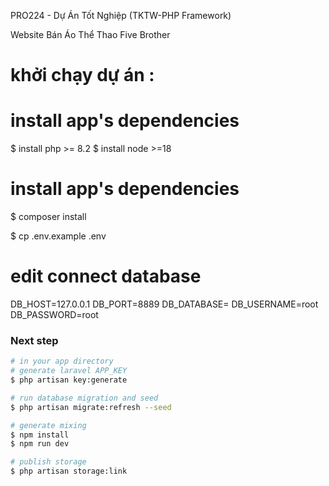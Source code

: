 
PRO224 - Dự Án Tốt Nghiệp (TKTW-PHP Framework)

Website Bán Áo Thể Thao Five Brother

# khởi chạy dự án :

# install app's dependencies

$ install php >= 8.2
$ install node >=18

# install app's dependencies

$ composer install

$ cp .env.example .env

# edit connect database

DB_HOST=127.0.0.1
DB_PORT=8889
DB_DATABASE=
DB_USERNAME=root
DB_PASSWORD=root

### Next step

```bash
# in your app directory
# generate laravel APP_KEY
$ php artisan key:generate

# run database migration and seed
$ php artisan migrate:refresh --seed

# generate mixing
$ npm install
$ npm run dev

# publish storage
$ php artisan storage:link
